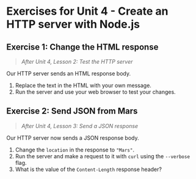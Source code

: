 # Exercises for Unit 4 - Create an HTTP server with Node.js

## Exercise 1: Change the HTML response

> _After Unit 4, Lesson 2: Test the HTTP server_

Our HTTP server sends an HTML response body.

1. Replace the text in the HTML with your own message.
2. Run the server and use your web browser to test your changes.

## Exercise 2: Send JSON from Mars

> _After Unit 4, Lesson 3: Send a JSON response_

Our HTTP server now sends a JSON response body.

1. Change the `location` in the response to `"Mars"`.
2. Run the server and make a request to it with `curl` using the `--verbose` flag.
3. What is the value of the `Content-Length` response header?
